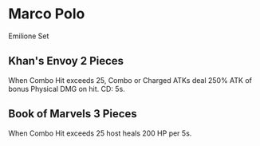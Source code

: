 # Marco Polo

Emilione Set

## Khan's Envoy 2 Pieces

When Combo Hit exceeds 25, Combo or Charged ATKs deal 250% ATK of bonus Physical DMG on hit. CD: 5s.

## Book of Marvels 3 Pieces

When Combo Hit exceeds 25 host heals 200 HP per 5s.